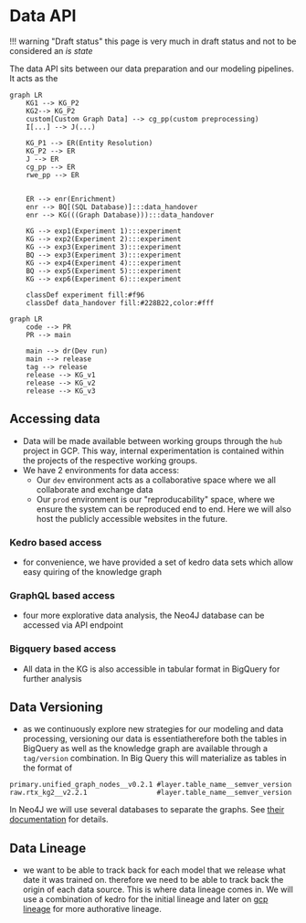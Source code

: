 # Data API

<!-- 

TODO Add BigQuery interface / dataset & table structure
TODO Add interface logic for Neo4J multi-DB as versions of graph
TODO Add Kedro dataset naming convention 

 -->

!!! warning "Draft status"
    this page is very much in draft status and not to be considered an _is state_


The data API sits between our data preparation and our modeling pipelines. It acts as the 


```mermaid
graph LR
    KG1 --> KG_P2
    KG2--> KG_P2
    custom[Custom Graph Data] --> cg_pp(custom preprocessing)
    I[...] --> J(...)

    KG_P1 --> ER(Entity Resolution)
    KG_P2 --> ER 
    J --> ER 
    cg_pp --> ER 
    rwe_pp --> ER 


    ER --> enr(Enrichment)
    enr --> BQ[(SQL Database)]:::data_handover
    enr --> KG(((Graph Database))):::data_handover

    KG --> exp1(Experiment 1):::experiment
    KG --> exp2(Experiment 2):::experiment
    KG --> exp3(Experiment 3):::experiment
    BQ --> exp3(Experiment 3):::experiment
    KG --> exp4(Experiment 4):::experiment
    BQ --> exp5(Experiment 5):::experiment
    KG --> exp6(Experiment 6):::experiment

    classDef experiment fill:#f96
    classDef data_handover fill:#228B22,color:#fff

```

```mermaid
graph LR
    code --> PR
    PR --> main

    main --> dr(Dev run)
    main --> release
    tag --> release
    release --> KG_v1
    release --> KG_v2
    release --> KG_v3
```

## Accessing data

- Data will be made available between working groups through the `hub` project in GCP. This way, internal experimentation is contained within the projects of the respective working groups.
- We have 2 environments for data access: 
  - Our `dev` environment acts as a collaborative space where we all collaborate and exchange data
  - Our `prod` environment is our "reproducability" space, where we ensure the system can be reproduced end to end. Here we will also host the publicly accessible websites in the future. 

### Kedro based access

- for convenience, we have provided a set of kedro data sets which allow easy quiring of the knowledge graph



### GraphQL based access

- four more explorative data analysis, the Neo4J database can be accessed via API endpoint

### Bigquery based access

- All data in the KG is also accessible in tabular format in BigQuery for further analysis

## Data Versioning

- as we continuously explore new strategies for our modeling and data processing,
versioning our data is essentiatherefore both the tables in BigQuery as well as the
knowledge graph are available through a `tag/version` combination. In Big Query this will materialize as tables in the format of

```
primary.unified_graph_nodes__v0.2.1 #layer.table_name__semver_version
raw.rtx_kg2__v2.2.1                 #layer.table_name__semver_version
```

In Neo4J we will use several databases to separate the graphs. See [their documentation](https://neo4j.com/docs/operations-manual/current/database-administration/) for details.

## Data Lineage

- we want to be able to track back for each model that we release what date it was trained on. therefore we need to be able to track back the origin of each data source. This is where data lineage comes in. We will use a combination of kedro for the initial lineage and later on [gcp lineage](https://cloud.google.com/data-catalog/docs/concepts/about-data-lineage) for more authorative lineage.
